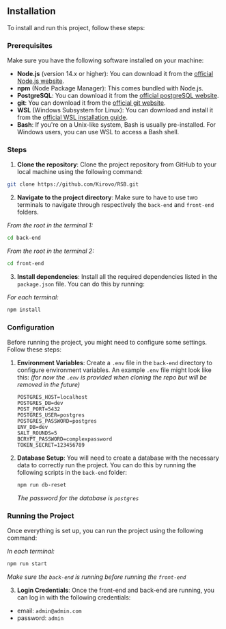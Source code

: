 ## Installation

To install and run this project, follow these steps:

### Prerequisites

Make sure you have the following software installed on your machine:

- **Node.js** (version 14.x or higher): You can download it from the [official Node.js website](https://nodejs.org/).
- **npm** (Node Package Manager): This comes bundled with Node.js.
- **PostgreSQL**: You can download it from the [official postgreSQL website](https://www.postgresql.org/).
- **git**: You can download it from the [official git website](https://git-scm.com/).
- **WSL** (Windows Subsystem for Linux): You can download and install it from the [official WSL installation guide](https://docs.microsoft.com/en-us/windows/wsl/install).
- **Bash**: If you're on a Unix-like system, Bash is usually pre-installed. For Windows users, you can use WSL to access a Bash shell.

### Steps

1. **Clone the repository**: Clone the project repository from GitHub to your local machine using the following command:

  ```bash
  git clone https://github.com/Kirovo/RSB.git
  ```

2. **Navigate to the project directory**: Make sure to have to use two terminals to navigate through respectively the `back-end` and `front-end` folders.

  *From the root in the terminal 1:*
  ```bash
  cd back-end
  ```

  *From the root in the terminal 2:*
  ```bash
  cd front-end
  ```

3. **Install dependencies**: Install all the required dependencies listed in the `package.json` file. You can do this by running:

  *For each terminal:*
  ```bash
  npm install
  ```

### Configuration

Before running the project, you might need to configure some settings. Follow these steps:

1. **Environment Variables**: Create a `.env` file in the `back-end` directory to configure environment variables. An example `.env` file might look like this: *(for now the `.env` is provided when cloning the repo but will be removed in the future)*

    ```env
    POSTGRES_HOST=localhost
    POSTGRES_DB=dev
    POST_PORT=5432
    POSTGRES_USER=postgres
    POSTGRES_PASSWORD=postgres
    ENV_DB=dev
    SALT_ROUNDS=5
    BCRYPT_PASSWORD=complexpassword
    TOKEN_SECRET=123456789
    ```

2. **Database Setup**: You will need to create a database with the necessary data to correctly run the project. You can do this by running the following scripts in the `back-end` folder:


    ```bash
    npm run db-reset
    ```
    *The password for the database is `postgres`*

### Running the Project

Once everything is set up, you can run the project using the following command:

  *In each terminal:*
  ```bash
  npm run start
  ```
  *Make sure the `back-end` is running before running the `front-end`*

3. **Login Credentials**: Once the front-end and back-end are running, you can log in with the following credentials:

- email: `admin@admin.com`
- password: `admin`
